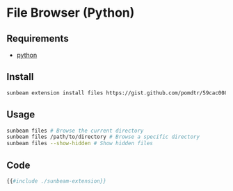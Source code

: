 # File Browser (Python)

## Requirements

- [python](https://www.python.org/)

## Install

```bash
sunbeam extension install files https://gist.github.com/pomdtr/59cac008e26986dcfe9e8661d084bca5
```

## Usage

```bash
sunbeam files # Browse the current directory
sunbeam files /path/to/directory # Browse a specific directory
sunbeam files --show-hidden # Show hidden files
```

## Code

```python
{{#include ./sunbeam-extension}}
```
